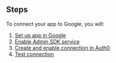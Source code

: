 ## Steps
To connect your app to Google, you will:
1. [Set up app in Google](#set-up-app-in-google)
2. [Enable Admin SDK service](#enable-admin-sdk-service)
2. [Create and enable connection in Auth0](#create-and-enable-connection-in-auth0)
3. [Test connection](#test-connection)
